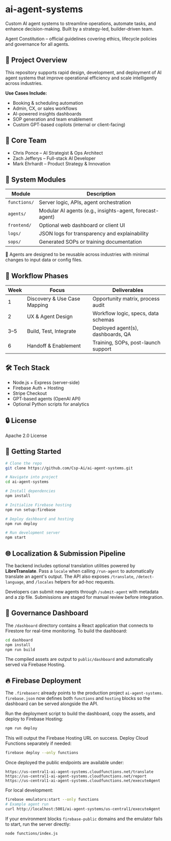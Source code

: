 # ai-agent-systems

Custom AI agent systems to streamline operations, automate tasks, and enhance decision-making. Built by a strategy-led, builder-driven team.

Agent Constitution – official guidelines covering ethics, lifecycle policies and governance for all agents.

## 🧭 Project Overview

This repository supports rapid design, development, and deployment of AI agent systems that improve operational efficiency and scale intelligently across industries.

**Use Cases Include:**

* Booking & scheduling automation
* Admin, CX, or sales workflows
* AI-powered insights dashboards
* SOP generation and team enablement
* Custom GPT-based copilots (internal or client-facing)

## 🧠 Core Team

* Chris Ponce – AI Strategist & Ops Architect
* Zach Jefferys – Full-stack AI Developer
* Mark Ehrhardt – Product Strategy & Innovation

## 🧱 System Modules

| Module       | Description                                              |
| ------------ | -------------------------------------------------------- |
| `functions/` | Server logic, APIs, agent orchestration                  |
| `agents/`    | Modular AI agents (e.g., insights-agent, forecast-agent) |
| `frontend/`  | Optional web dashboard or client UI                      |
| `logs/`      | JSON logs for transparency and explainability            |
| `sops/`      | Generated SOPs or training documentation                 |

🔁 Agents are designed to be reusable across industries with minimal changes to input data or config files.

## 🚀 Workflow Phases

| Week | Focus                        | Deliverables                        |
| ---- | ---------------------------- | ----------------------------------- |
| 1    | Discovery & Use Case Mapping | Opportunity matrix, process audit   |
| 2    | UX & Agent Design            | Workflow logic, specs, data schemas |
| 3–5  | Build, Test, Integrate       | Deployed agent(s), dashboards, QA   |
| 6    | Handoff & Enablement         | Training, SOPs, post-launch support |

## 🛠️ Tech Stack

* Node.js + Express (server-side)
* Firebase Auth + Hosting
* Stripe Checkout
* GPT-based agents (OpenAI API)
* Optional Python scripts for analytics

## 🔒 License

Apache 2.0 License

## 👣 Getting Started

```bash
# Clone the repo
git clone https://github.com/Csp-Ai/ai-agent-systems.git

# Navigate into project
cd ai-agent-systems

# Install dependencies
npm install

# Initialize Firebase hosting
npm run setup:firebase

# Deploy dashboard and hosting
npm run deploy

# Run development server
npm start
```

## 🌐 Localization & Submission Pipeline

The backend includes optional translation utilities powered by **LibreTranslate**. Pass a `locale` when calling `/run-agent` to automatically translate an agent's output. The API also exposes `/translate`, `/detect-language`, and `/locales` helpers for ad-hoc requests.

Developers can submit new agents through `/submit-agent` with metadata and a zip file. Submissions are staged for manual review before integration.

## 🔎 Governance Dashboard

The `/dashboard` directory contains a React application that connects to Firestore for real-time monitoring. To build the dashboard:

```bash
cd dashboard
npm install
npm run build
```

The compiled assets are output to `public/dashboard` and automatically served via Firebase Hosting.

## 🔥 Firebase Deployment

The `.firebaserc` already points to the production project `ai-agent-systems`. `firebase.json` now defines both `functions` and `hosting` blocks so the dashboard can be served alongside the API.

Run the deployment script to build the dashboard, copy the assets, and deploy to Firebase Hosting:

```bash
npm run deploy
```

This will output the Firebase Hosting URL on success. Deploy Cloud Functions separately if needed:

```bash
firebase deploy --only functions
```

Once deployed the public endpoints are available under:

```
https://us-central1-ai-agent-systems.cloudfunctions.net/translate
https://us-central1-ai-agent-systems.cloudfunctions.net/report
https://us-central1-ai-agent-systems.cloudfunctions.net/executeAgent
```

For local development:

```bash
firebase emulators:start --only functions
# Example agent run
curl http://localhost:5001/ai-agent-systems/us-central1/executeAgent
```

If your environment blocks `firebase-public` domains and the emulator fails to start, run the server directly:

```bash
node functions/index.js
```

